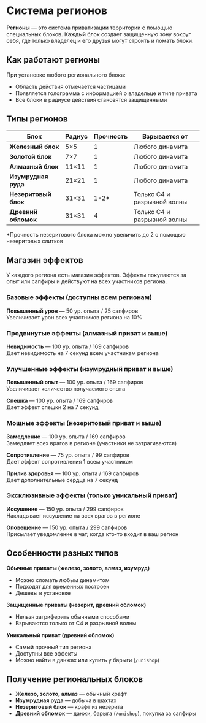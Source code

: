 # Система регионов

**Регионы** — это система приватизации территории с помощью специальных блоков. Каждый блок создает защищенную зону вокруг себя, где только владелец и его друзья могут строить и ломать блоки.

## Как работают регионы

При установке любого регионального блока:
- Область действия отмечается частицами
- Появляется голограмма с информацией о владельце и типе привата
- Все блоки в радиусе действия становятся защищенными

## Типы регионов

| Блок | Радиус | Прочность | Взрывается от |
|------|--------|-----------|---------------|
| **Железный блок** | 5×5 | 1 | Любого динамита |
| **Золотой блок** | 7×7 | 1 | Любого динамита |
| **Алмазный блок** | 11×11 | 1 | Любого динамита |
| **Изумрудная руда** | 21×21 | 1 | Любого динамита |
| **Незеритовый блок** | 31×31 | 1-2* | Только С4 и разрывной волны |
| **Древний обломок** | 31×31 | 4 | Только С4 и разрывной волны |

*Прочность незеритового блока можно увеличить до 2 с помощью незеритовых слитков

## Магазин эффектов

У каждого региона есть магазин эффектов. Эффекты покупаются за опыт или сапфиры и действуют на всех участников региона.

### Базовые эффекты (доступны всем регионам)

**Повышенный урон** — 50 ур. опыта / 25 сапфиров  
Увеличивает урон всех участников региона на 10%

### Продвинутые эффекты (алмазный приват и выше)

**Невидимость** — 100 ур. опыта / 169 сапфиров  
Дает невидимость на 7 секунд всем участникам региона

### Улучшенные эффекты (изумрудный приват и выше)

**Повышенный опыт** — 100 ур. опыта / 169 сапфиров  
Увеличивает количество получаемого опыта

**Спешка** — 100 ур. опыта / 169 сапфиров  
Дает эффект спешки 2 на 7 секунд

### Мощные эффекты (незеритовый приват и выше)

**Замедление** — 100 ур. опыта / 169 сапфиров  
Замедляет всех врагов в регионе (участники не затрагиваются)

**Сопротивление** — 75 ур. опыта / 99 сапфиров  
Дает эффект сопротивления 1 всем участникам

**Прилив здоровья** — 100 ур. опыта / 169 сапфиров  
Дает дополнительные сердца на 7 секунд

### Эксклюзивные эффекты (только уникальный приват)

**Иссушение** — 150 ур. опыта / 299 сапфиров  
Накладывает иссушение на всех врагов в регионе

**Оповещение** — 150 ур. опыта / 299 сапфиров  
Присылает уведомление в чат, когда кто-то входит в ваш регион

## Особенности разных типов

**Обычные приваты (железо, золото, алмаз, изумруд)**
- Можно сломать любым динамитом
- Подходят для временных построек
- Дешевы в установке

**Защищенные приваты (незерит, древний обломок)**
- Нельзя загриферить обычными способами
- Взрываются только от С4 и разрывной волны

**Уникальный приват (древний обломок)**
- Самый прочный тип региона
- Доступны все эффекты
- Можно найти в данжах или купить у барыги (`/unishop`)

## Получение региональных блоков

- **Железо, золото, алмаз** — обычный крафт
- **Изумрудная руда** — добыча в шахтах
- **Незеритовый блок** — крафт из незерита
- **Древний обломок** — данжи, барыга (`/unishop`), покупка за сапфиры